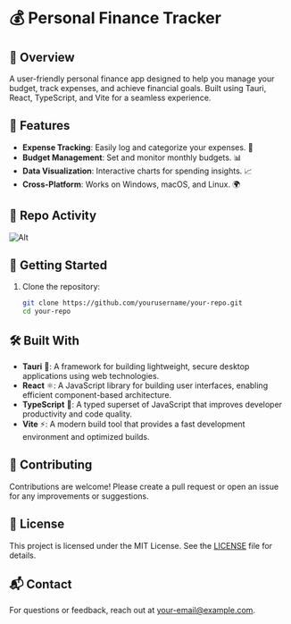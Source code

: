 # 💰 Personal Finance Tracker

## 📖 Overview

A user-friendly personal finance app designed to help you manage your budget, track expenses, and achieve financial goals. Built using Tauri, React, TypeScript, and Vite for a seamless experience.

## 🌟 Features

- **Expense Tracking**: Easily log and categorize your expenses. 📝
- **Budget Management**: Set and monitor monthly budgets. 📊
- **Data Visualization**: Interactive charts for spending insights. 📈
- **Cross-Platform**: Works on Windows, macOS, and Linux. 🌍

## 🎉 Repo Activity
![Alt](https://repobeats.axiom.co/api/embed/9a8c0be8e1d458c5cf82bfab2d54b02899af3280.svg "Repobeats analytics image")

## 🚀 Getting Started
1. Clone the repository:
   ```bash
   git clone https://github.com/yourusername/your-repo.git
   cd your-repo

## 🛠 Built With

- **Tauri** 🦁: A framework for building lightweight, secure desktop applications using web technologies.
- **React** ⚛️: A JavaScript library for building user interfaces, enabling efficient component-based architecture.
- **TypeScript** 📜: A typed superset of JavaScript that improves developer productivity and code quality.
- **Vite** ⚡: A modern build tool that provides a fast development environment and optimized builds.


## 🤝 Contributing

Contributions are welcome! Please create a pull request or open an issue for any improvements or suggestions.

## 📜 License

This project is licensed under the MIT License. See the [LICENSE](LICENSE) file for details.

## 📬 Contact

For questions or feedback, reach out at your-email@example.com.